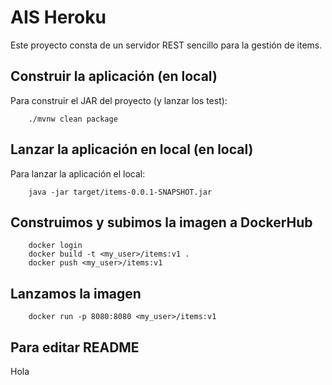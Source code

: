 # AIS  Heroku

Este proyecto consta de un servidor REST sencillo para la gestión de items.

## Construir la aplicación (en local)

Para construir el JAR del proyecto (y lanzar los test):

```
    ./mvnw clean package
```

## Lanzar la aplicación en local (en local)

Para lanzar la aplicación el local:

```
    java -jar target/items-0.0.1-SNAPSHOT.jar 
```

## Construimos y subimos la imagen a DockerHub

```
    docker login
    docker build -t <my_user>/items:v1 .
    docker push <my_user>/items:v1
```

## Lanzamos la imagen

```
    docker run -p 8080:8080 <my_user>/items:v1
```

## Para editar README

Hola

